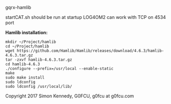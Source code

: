 gqrx-hamlib

startCAT.sh should be run at startup
LOG4OM2 can work with TCP on 4534 port

**Hamlib installation:**

```
mkdir ~/Project/hamlib
cd ~/Project/hamlib
wget https://github.com/Hamlib/Hamlib/releases/download/4.6.3/hamlib-4.6.3.tar.gz
tar -zxvf hamlib-4.6.3.tar.gz
cd hamlib-4.6.3
./configure --prefix=/usr/local --enable-static
make
sudo make install
sudo ldconfig
sudo ldconfig /usr/local/lib/
```


Copyright 2017 Simon Kennedy, G0FCU, g0fcu at g0fcu.com
